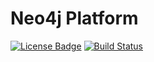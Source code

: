 Neo4j Platform
=====

[![License Badge](https://img.shields.io/badge/license-EPL%202.0-brightgreen.svg)](https://opensource.org/licenses/EPL-2.0)
[![Build Status](https://travis-ci.com/xatkit-bot-platform/xatkit-neo4j-platform.svg?branch=master)](https://travis-ci.com/xatkit-bot-platform/xatkit-neo4j-platform)